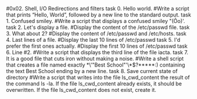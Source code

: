 #0x02. Shell, I/O Redirections and filters
task 0. Hello world. #Write a script that prints “Hello, World”, followed by a new line to the standard output.
task 1. Confused smiley. #Write a script that displays a confused smiley "(Ôo)'.
task 2. Let's display a file. #Display the content of the /etc/passwd file.
task 3. What about 2? #Display the content of /etc/passwd and /etc/hosts.
task 4. Last lines of a file. #Display the last 10 lines of /etc/passwd
task 5. I'd prefer the first ones actually. #Display the first 10 lines of /etc/passwd
task 6. Line #2. #Write a script that displays the third line of the file iacta.
task 7. It is a good file that cuts iron without making a noise. #Write a shell script that creates a file named exactly \*\\'"Best School"\'\\*$\?\*\*\*\*\*:) containing the text Best School ending by a new line.
task 8. Save current state of directory #Write a script that writes into the file ls_cwd_content the result of the command ls -la. If the file ls_cwd_content already exists, it should be overwritten. If the file ls_cwd_content does not exist, create it. 
